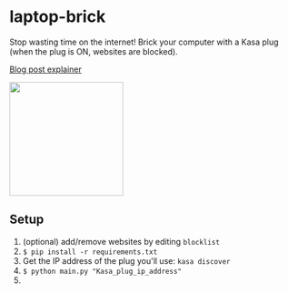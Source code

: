 # laptop-brick

Stop wasting time on the internet! Brick your computer with a Kasa plug (when the plug is ON, websites are blocked).

[Blog post explainer](https://www.neilchen.co/blog/kasa)

<img src="https://cdn.thewirecutter.com/wp-content/media/2024/08/smart-plug-2048px-2206.jpg" width="200"/>

## Setup

1. (optional) add/remove websites by editing `blocklist`
2. `$ pip install -r requirements.txt`
3. Get the IP address of the plug you'll use: `kasa discover`
4. `$ python main.py "Kasa_plug_ip_address"`
5. 
